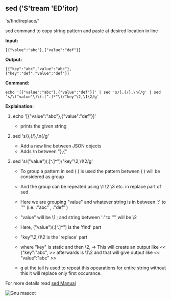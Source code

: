 ## sed ('S'tream 'ED'itor)

's/find/replace/'


sed command to copy string pattern and paste at desired location in line

**Input:**

```
[{"value":"abc"},{"value":"def"}]
```

**Output:**

```
[{"key":"abc","value":"abc"},
{"key":"def","value":"def"}]
```

**Command:**

```
echo '[{"value":"abc"},{"value":"def"}]' | sed 's/},{/},\n{/g' | sed 's/\("value"\)\(:[^.]*"\)/"key"\2,\1\2/g'
```


**Explaination:**

1. echo '[{"value":"abc"},{"value":"def"}]'

    * prints the given string

2. sed 's/},{/},\n{/g'

    * Add a new line between JSON objects
    * Adds \n between "},{"

3. sed 's/\("value"\)\(:[^.]*"\)/"key"\2,\1\2/g'

    * To group a pattern in sed \( \) is used the pattern between \( \) will be considered as group
    * And the group can be repeated using \1 \2 \3 etc. in replace part of sed

    * Here we are grouping "value" and whatever string is in between ':' to '"' (i.e: :"abc" , :"def" )
    * "value" will be \1 ; and string between ':' to '"' will be \2
    * Here, \("value"\)\(:[^.]*"\) is the 'find' part
    * "key"\2,\1\2 is the 'replace' part
    * where "key" is static and then \2, => This will create an output like  << {"key":"abc", >> afterwards is \1\2 and that will give output like << "value":"abc" >>

    * g at the tail is used to repeat this opearations for entire string without this it will replace only first occurance.


For more details read [sed Manual](https://www.gnu.org/software/sed/manual/sed.html)

![Gnu mascot](https://www.gnu.org/graphics/official%20gnu.svg)




	
